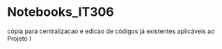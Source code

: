 # Notebooks_IT306
cópia para centralizacao e edicao de códigos já existentes aplicáveis ao Projeto I
